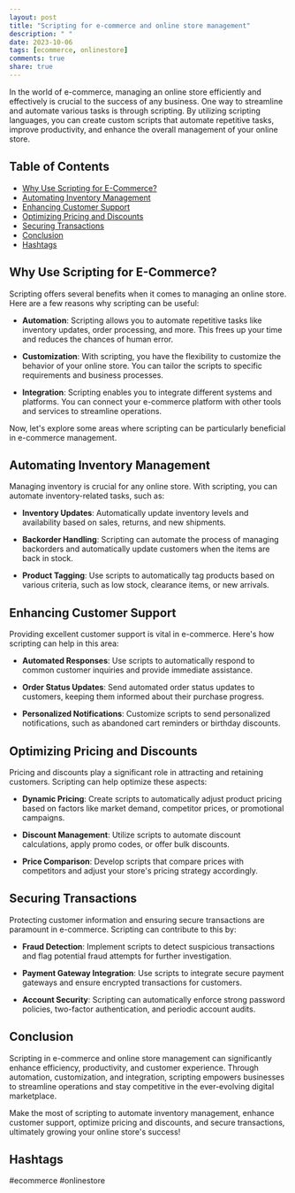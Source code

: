 ```yaml
---
layout: post
title: "Scripting for e-commerce and online store management"
description: " "
date: 2023-10-06
tags: [ecommerce, onlinestore]
comments: true
share: true
---
```


In the world of e-commerce, managing an online store efficiently and effectively is crucial to the success of any business. One way to streamline and automate various tasks is through scripting. By utilizing scripting languages, you can create custom scripts that automate repetitive tasks, improve productivity, and enhance the overall management of your online store.

## Table of Contents

- [Why Use Scripting for E-Commerce?](#why-use-scripting-for-e-commerce)
- [Automating Inventory Management](#automating-inventory-management)
- [Enhancing Customer Support](#enhancing-customer-support)
- [Optimizing Pricing and Discounts](#optimizing-pricing-and-discounts)
- [Securing Transactions](#securing-transactions)
- [Conclusion](#conclusion)
- [Hashtags](#hashtags)

## Why Use Scripting for E-Commerce?

Scripting offers several benefits when it comes to managing an online store. Here are a few reasons why scripting can be useful:

- **Automation**: Scripting allows you to automate repetitive tasks like inventory updates, order processing, and more. This frees up your time and reduces the chances of human error.

- **Customization**: With scripting, you have the flexibility to customize the behavior of your online store. You can tailor the scripts to specific requirements and business processes.

- **Integration**: Scripting enables you to integrate different systems and platforms. You can connect your e-commerce platform with other tools and services to streamline operations.

Now, let's explore some areas where scripting can be particularly beneficial in e-commerce management.

## Automating Inventory Management

Managing inventory is crucial for any online store. With scripting, you can automate inventory-related tasks, such as:

- **Inventory Updates**: Automatically update inventory levels and availability based on sales, returns, and new shipments.

- **Backorder Handling**: Scripting can automate the process of managing backorders and automatically update customers when the items are back in stock.

- **Product Tagging**: Use scripts to automatically tag products based on various criteria, such as low stock, clearance items, or new arrivals.

## Enhancing Customer Support

Providing excellent customer support is vital in e-commerce. Here's how scripting can help in this area:

- **Automated Responses**: Use scripts to automatically respond to common customer inquiries and provide immediate assistance.

- **Order Status Updates**: Send automated order status updates to customers, keeping them informed about their purchase progress.

- **Personalized Notifications**: Customize scripts to send personalized notifications, such as abandoned cart reminders or birthday discounts.

## Optimizing Pricing and Discounts

Pricing and discounts play a significant role in attracting and retaining customers. Scripting can help optimize these aspects:

- **Dynamic Pricing**: Create scripts to automatically adjust product pricing based on factors like market demand, competitor prices, or promotional campaigns.

- **Discount Management**: Utilize scripts to automate discount calculations, apply promo codes, or offer bulk discounts.

- **Price Comparison**: Develop scripts that compare prices with competitors and adjust your store's pricing strategy accordingly.

## Securing Transactions

Protecting customer information and ensuring secure transactions are paramount in e-commerce. Scripting can contribute to this by:

- **Fraud Detection**: Implement scripts to detect suspicious transactions and flag potential fraud attempts for further investigation.

- **Payment Gateway Integration**: Use scripts to integrate secure payment gateways and ensure encrypted transactions for customers.

- **Account Security**: Scripting can automatically enforce strong password policies, two-factor authentication, and periodic account audits.

## Conclusion

Scripting in e-commerce and online store management can significantly enhance efficiency, productivity, and customer experience. Through automation, customization, and integration, scripting empowers businesses to streamline operations and stay competitive in the ever-evolving digital marketplace.

Make the most of scripting to automate inventory management, enhance customer support, optimize pricing and discounts, and secure transactions, ultimately growing your online store's success!

## Hashtags

#ecommerce #onlinestore